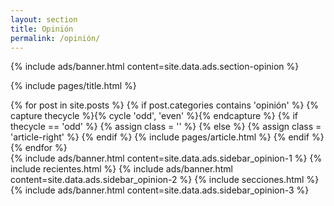 ```yaml
---
layout: section
title: Opinión
permalink: /opinión/
---
```


{% 
  include ads/banner.html 
  content=site.data.ads.section-opinion 
%}

{% include pages/title.html %}

<!-- blog post -->
<section class="section">
  <div class="container maxw">
    <div class="row">
      <div class="col-lg-9">
        {% for post in site.posts %}
        {% if post.categories contains 'opinión' %}
        {% capture thecycle %}{% cycle 'odd', 'even' %}{% endcapture %}
        {% if thecycle == 'odd' %}
        {% assign class = '' %}
        {% else %}
        {% assign class = 'article-right' %}
        {% endif %}
          {% include pages/article.html %}
        {% endif %}
        {% endfor %}
      </div>
      <div class="col-lg-3">
        {% 
          include ads/banner.html 
          content=site.data.ads.sidebar_opinion-1  
        %}
        {% include recientes.html %}
        {% 
          include ads/banner.html 
          content=site.data.ads.sidebar_opinion-2
        %}
        {% include secciones.html %}
        {% 
          include ads/banner.html 
          content=site.data.ads.sidebar_opinion-3
        %}
      </div> 
    </div>
  </div>
</section>
<!-- /blog post -->